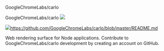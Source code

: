 GoogleChromeLabs/carlo

GoogleChromeLabs/carlo
![](../_resources/819a6855079fee7f88004929fd1d7e36.png)

![](../_resources/8e7c4882d6ca034f0e14355cbae1d8f9.png)https://github.com/GoogleChromeLabs/carlo/blob/master/README.md

Web rendering surface for Node applications. Contribute to GoogleChromeLabs/carlo development by creating an account on GitHub.
